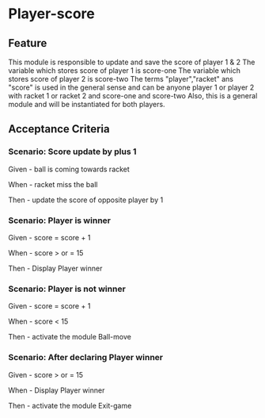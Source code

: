 # Player-score

## Feature

This module is responsible to update and save the score of player 1 & 2
The variable which stores score of player 1 is score-one
The variable which stores score of player 2 is score-two
The terms "player","racket" ans "score" is used in the general sense and
can be anyone player 1 or player 2 with
racket 1 or racket 2 and score-one and score-two
Also, this is a general module and will be instantiated for both players.

## Acceptance Criteria

### Scenario: Score update by plus 1

  Given - ball is coming towards racket

  When - racket miss the ball

  Then - update the score of opposite player by 1

### Scenario: Player is winner

  Given - score = score + 1

  When - score > or = 15

  Then - Display Player winner
  
### Scenario: Player is not winner

  Given - score = score + 1

  When - score < 15

  Then - activate the module Ball-move
  
### Scenario: After declaring Player winner

  Given - score > or = 15

  When - Display Player winner

  Then - activate the module Exit-game
